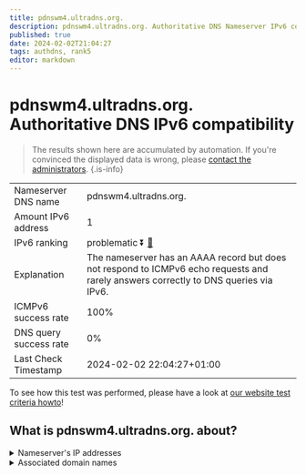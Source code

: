 ```yaml
---
title: pdnswm4.ultradns.org.
description: pdnswm4.ultradns.org. Authoritative DNS Nameserver IPv6 compatibility
published: true
date: 2024-02-02T21:04:27
tags: authdns, rank5
editor: markdown
---
```


# pdnswm4.ultradns.org. Authoritative DNS IPv6 compatibility

> The results shown here are accumulated by automation. If you're convinced the displayed data is wrong, please [contact the administrators](/howto/chat). 
{.is-info}




|   |   |
| - | - |
| Nameserver DNS name | pdnswm4.ultradns.org.
| Amount IPv6 address | 1
| IPv6 ranking | problematic :arrow_double_down: [🔗](/howto/ranking) |
| Explanation | The nameserver has an AAAA record but does not respond to ICMPv6 echo requests and rarely answers correctly to DNS queries via IPv6. |
| ICMPv6 success rate | 100%|
| DNS query success rate | 0% |
| Last Check Timestamp | 2024-02-02 22:04:27+01:00 |

To see how this test was performed, please have a look at [our website test criteria howto](/howto/testcriteria/authdns)!


## What is pdnswm4.ultradns.org. about?




<details>
<summary>Nameserver's IP addresses</summary>

2001:502:4612::4

</details>



<details>
<summary>Associated domain names</summary>

www.walmart.com

</details>
